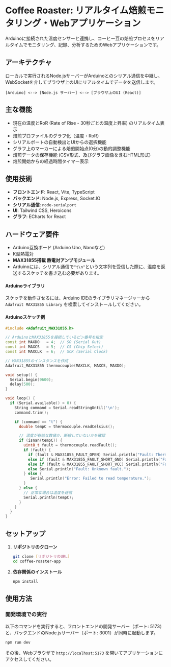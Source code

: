 # Coffee Roaster: リアルタイム焙煎モニタリング・Webアプリケーション

Arduinoに接続された温度センサーと連携し、コーヒー豆の焙煎プロセスをリアルタイムでモニタリング、記録、分析するためのWebアプリケーションです。

## アーキテクチャ

ローカルで実行されるNode.jsサーバーがArduinoとのシリアル通信を中継し、WebSocketを介してブラウザ上のUIにリアルタイムでデータを送信します。

`[Arduino] <--> [Node.js サーバー] <--> [ブラウザ上のUI (React)]`

## 主な機能

  * 現在の温度とRoR (Rate of Rise - 30秒ごとの温度上昇率) のリアルタイム表示
  * 焙煎プロファイルのグラフ化（温度・RoR）
  * シリアルポートの自動検出とUIからの選択機能
  * グラフ上のマーカーによる焙煎開始点(0分)の動的調整機能
  * 焙煎データの保存機能 (CSV形式、及びグラフ画像を含むHTML形式)
  * 焙煎開始からの経過時間タイマー表示

## 使用技術

  * **フロントエンド**: React, Vite, TypeScript
  * **バックエンド**: Node.js, Express, Socket.IO
  * **シリアル通信**: `node-serialport`
  * **UI**: Tailwind CSS, Heroicons
  * **グラフ**: ECharts for React

## ハードウェア要件

  * Arduino互換ボード (Arduino Uno, Nanoなど)
  * K型熱電対
  * **MAX31855搭載 熱電対アンプモジュール**
  * Arduinoには、シリアル通信で`"t\n"`という文字列を受信した際に、温度を返送するスケッチを書き込む必要があります。

#### Arduinoライブラリ

スケッチを動作させるには、Arduino IDEのライブラリマネージャーから `Adafruit MAX31855 Library` を検索してインストールしてください。

#### Arduinoスケッチ例

```cpp
#include <Adafruit_MAX31855.h>

// ArduinoとMAX31855を接続しているピン番号を指定
const int MAXDO   = 4;  // SO (Serial Out)
const int MAXCS   = 5;  // CS (Chip Select)
const int MAXCLK  = 6;  // SCK (Serial Clock)

// MAX31855のインスタンスを作成
Adafruit_MAX31855 thermocouple(MAXCLK, MAXCS, MAXDO);

void setup() {
  Serial.begin(9600);
  delay(500);
}

void loop() {
  if (Serial.available() > 0) {
    String command = Serial.readStringUntil('\n');
    command.trim();

    if (command == "t") {
      double tempC = thermocouple.readCelsius();

      // 温度が有効な数値か、断線していないかを確認
      if (isnan(tempC)) {
        uint8_t fault = thermocouple.readFault();
        if (fault) {
          if (fault & MAX31855_FAULT_OPEN) Serial.println("Fault: Thermocouple is open (disconnected).");
          else if (fault & MAX31855_FAULT_SHORT_GND) Serial.println("Fault: Thermocouple is shorted to GND.");
          else if (fault & MAX31855_FAULT_SHORT_VCC) Serial.println("Fault: Thermocouple is shorted to VCC.");
          else Serial.println("Fault: Unknown fault.");
        } else {
           Serial.println("Error: Failed to read temperature.");
        }
      } else {
        // 正常な場合は温度を送信
        Serial.println(tempC);
      }
    }
  }
}
```

## セットアップ

1.  **リポジトリのクローン**

    ```bash
    git clone [リポジトリのURL]
    cd coffee-roaster-app
    ```

2.  **依存関係のインストール**

    ```bash
    npm install
    ```

## 使用方法

### 開発環境での実行

以下のコマンドを実行すると、フロントエンドの開発サーバー（ポート: 5173）と、バックエンドのNode.jsサーバー（ポート: 3001）が同時に起動します。

```bash
npm run dev
```

その後、Webブラウザで `http://localhost:5173` を開いてアプリケーションにアクセスしてください。
